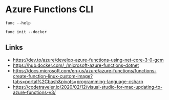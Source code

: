 # Azure Functions CLI

`func --help`

`func init --docker`

## Links

- https://dev.to/azure/develop-azure-functions-using-net-core-3-0-gcm
- https://hub.docker.com/_/microsoft-azure-functions-dotnet
- https://docs.microsoft.com/en-us/azure/azure-functions/functions-create-function-linux-custom-image?tabs=portal%2Cbash&pivots=programming-language-csharp
- https://codetraveler.io/2020/02/12/visual-studio-for-mac-updating-to-azure-functions-v3/

